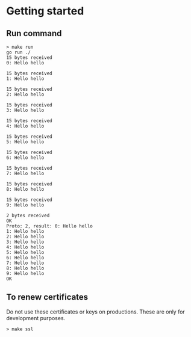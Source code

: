 # Getting started
## Run command
```
> make run
go run ./
15 bytes received
0: Hello hello

15 bytes received
1: Hello hello

15 bytes received
2: Hello hello

15 bytes received
3: Hello hello

15 bytes received
4: Hello hello

15 bytes received
5: Hello hello

15 bytes received
6: Hello hello

15 bytes received
7: Hello hello

15 bytes received
8: Hello hello

15 bytes received
9: Hello hello

2 bytes received
OK
Proto: 2, result: 0: Hello hello
1: Hello hello
2: Hello hello
3: Hello hello
4: Hello hello
5: Hello hello
6: Hello hello
7: Hello hello
8: Hello hello
9: Hello hello
OK
```

## To renew certificates
Do not use these certificates or keys on productions. These are only for development purposes.
```
> make ssl
```
